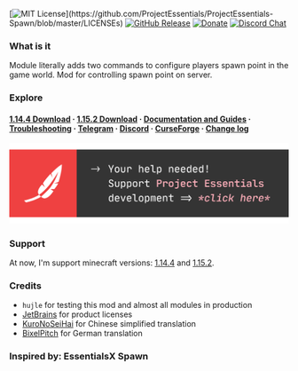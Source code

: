 [![MIT License](https://img.shields.io/apm/l/atomic-design-ui.svg?)](https://github.com/ProjectEssentials/ProjectEssentials-Spawn/blob/master/LICENSEs) [![GitHub Release](https://img.shields.io/github/release/ProjectEssentials/ProjectEssentials-Spawn.svg?style=flat)]() [![Donate](https://img.shields.io/badge/$-support-ff69b4.svg?style=flat)](https://paypal.me/mairwunnx) [![Discord Chat](https://img.shields.io/discord/308323056592486420.svg)](https://discord.gg/VU9XZAt)

### What is it

Module literally adds two commands to configure players spawn point in the game world. Mod for controlling spawn point on server.

### Explore

#### [1.14.4 Download](https://github.com/ProjectEssentials/ProjectEssentials-Spawn/releases/download/2.0.1%2BMC-1.14.4/Project.Essentials.Spawn-2.0.1+MC-1.14.4.jar) · [1.15.2 Download](https://github.com/ProjectEssentials/ProjectEssentials-Spawn/releases/download/2.0.1%2BMC-1.15.2/Project.Essentials.Spawn-2.0.1+MC-1.15.2.jar) · [Documentation and Guides](https://projectessentials.github.io/manual) · [Troubleshooting](https://github.com/ProjectEssentials/ProjectEssentials-Spawn/issues/new/choose) · [Telegram](https://t.me/minecraftforge) · [Discord](https://discord.gg/VU9XZAt) · [CurseForge](https://www.curseforge.com/minecraft/mc-mods/project-essentials-spawn) · [Change log](changelog.md)

[![](https://github.com/ProjectEssentials/ProjectEssentials-Assets/raw/ASSETS-20-Q2/assets/common/support.png)](https://gist.github.com/MairwunNx/fda95062618db6880ef8ee06e1bba54f)

### Support

At now, I'm support minecraft versions: [1.14.4](https://github.com/ProjectEssentials/ProjectEssentials-Spawn/tree/MC-1.14.4) and [1.15.2](https://github.com/ProjectEssentials/ProjectEssentials-Spawn/tree/MC-1.15.2).

### Credits

- `hujle` for testing this mod and almost all modules in production
- [JetBrains](https://www.jetbrains.com/) for product licenses
- [KuroNoSeiHai](https://github.com/KuroNoSeiHai) for Chinese simplified translation
- [BixelPitch](https://github.com/BixelPitch) for German translation

### Inspired by: EssentialsX Spawn
